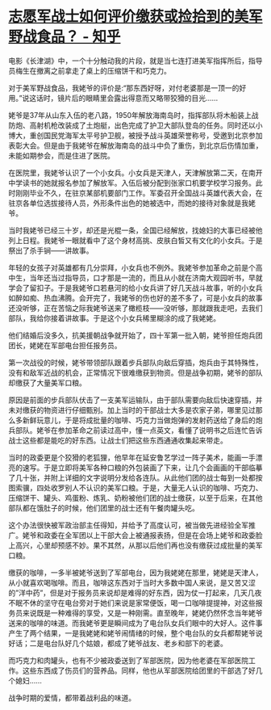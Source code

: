 # [志愿军战士如何评价缴获或捡拾到的美军野战食品？ - 知乎](https://www.zhihu.com/question/47480221/answer/2159593516)

电影《长津湖》中，一个十分触动我的片段，就是当七连打进美军指挥所后，指导员梅生在撤离之前拿走了桌上的压缩饼干和巧克力。

对于美军野战食品，我姥爷的评价是:“那东西好呀，对付老婆那是一顶一的好用。”说这话时，镜片后的眼睛里会露出得意而又略带狡猾的目光……

姥爷是37年从山东入伍的老八路，1950年解放海南岛时，指挥部队将木船装上战防炮、高射机枪改装成了土炮艇，出色完成了护卫大部队登岛的任务。同时还以小博大，重创国民党海军太平号护卫舰，被授予战斗英雄荣誉称号，受邀到北京参加表彰大会。但是由于我姥爷在解放海南岛的战斗中负了重伤，到北京后伤情加重，未能如期参会，而是住进了医院。

在医院里，我姥爷认识了一个小女兵。小女兵是天津人，天津解放第二天，在南开中学读书的她就报名参加了解放军。入伍后被分配到张家口机要学校学习报务。此时刚刚毕业不久，在驻京某部机要部门工作。军委召开全国战斗英雄代表大会，在驻京各单位选拔接待人员，外形条件出色的她被选中，而她的接待对象就是我姥爷。

当时我姥爷已经三十岁，却还是光棍一条，全国已经解放，找媳妇的大事已经被他列上日程。我姥爷一眼就看中了这个身材高挑、皮肤白皙又有文化的小女兵。于是祭出了杀手锏——讲故事。

年轻的女孩子对英雄都有几分崇拜，小女兵也不例外。我姥爷参加革命之前是个高中生，当年还当过指导员，口才那是一流的，而且从小就在济南大观园听书，早就学会了留扣子。于是我姥爷口若悬河的给小女兵讲了好几天战斗故事，听的小女兵如醉如痴、热血沸腾。会开完了，我姥爷的伤也好的差不多了，可是小女兵的故事还没听够，正在苦恼之际我姥爷送来了橄榄枝——没听够，那就跟我走吧，去我们部队，我给你接着讲故事。于是这个小女兵稀里糊涂的成了我姥姥。

他们结婚后没多久，抗美援朝战争就开始了，四十军第一批入朝，姥爷担任炮兵团团长，姥姥在军部电台担任报务员。

第一次战役的时候，姥爷带领部队跟着步兵部队向敌后穿插，炮兵由于其特殊性，没有和敌军近战的机会，正常情况下很难缴获到物资。但是战争初期，姥爷的部队却缴获了大量美军口粮。

原因是前面的步兵部队伏击了一支美军运输队，由于部队需要向敌后快速穿插，并未对缴获的物资进行仔细甄别。加上当时的干部战士大多是农家子弟，哪里见过那么多新鲜玩意儿，于是将成批量的咖啡、巧克力当做炮弹的发射药送给了身后的炮兵部队。姥爷在参加革命之前读过高中，懂一点英文，看懂了说明书之后连忙告诉战士这些都是能吃的好东西。让战士们把这些东西通通收集起来带走。

当时的政委更是个狡猾的老狐狸，他早年在延安鲁艺学过一阵子美术，能画一手漂亮的速写。于是立即将美军各种口粮的外包装画了下来，让几个会画画的干部临摹了几十张，并附上详细的文字说明分发给各连队。从此他们团的战士每到一处都按图索骥，四处收罗别人不认识的美军口粮。于是，大量无人认识的咖啡、巧克力、压缩饼干、罐头、鸡蛋粉、炼乳、奶粉被他们团的战士缴获，以至于后来，在其他部队都在饿肚子的时候，他们团里的战士还有午餐肉罐头吃。

这个办法很快被军政治部主任得知，并给予了高度认可，被当做先进经验全军推广。姥爷和政委在全军团以上干部大会上被通报表扬，但是在会场上姥爷和政委脸上高兴，心里却预感不妙。果不其然，从那以后他们再也没有缴获过成批量的美军口粮。

缴获的咖啡，一多半被姥爷送到了军部电台，因为我姥姥在那里，姥姥是天津人，从小就喜欢喝咖啡。而且，咖啡这东西对于当时大多数中国人来说，是又苦又涩的”洋中药”，但是对于报务员来说却是难得的好东西，因为仗一打起来，几天几夜不眠不休的坚守在电台旁对于她们来说是家常便饭，喝一口咖啡提提神，对这些报务员来说既是一种难得的享受，又是一种刚需。直至晚年，姥姥仍然怀念当年姥爷送来的咖啡的味道。而我姥爷更是瞬间成为了电台队女兵们眼中的大好人。这件事产生了两个结果，一是我姥姥和姥爷闹情绪的时候，整个电台队的女兵都帮姥爷说好话；二是电台队好几个姑娘，都成了姥爷战友、老乡和部下的老婆。

而巧克力和肉罐头，也有不少被政委送到了军部医院，因为他老婆在军部医院工作。这些东西成了伤员们的营养品。同样，他也从军部医院给团里的干部选了好几个媳妇……

战争时期的爱情，都带着战利品的味道。
